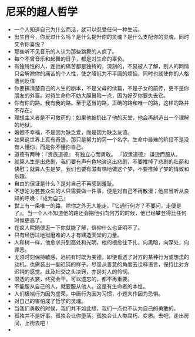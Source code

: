 # 尼采的超人哲学
- 一个人知道自己为什么而活，就可以忍受任何一种生活。
- 出生自今，你爱过什么吗？是什么提升你的灵魂？是什么支配你的灵魂，同时又令你喜悦？
- 那些听不见音乐的人认为那些跳舞的人疯了。
- 每个不曾音乐和起舞的日子，都是对生命的辜负。
- 有独特性的人，连他的痛苦都是独特的，深刻的，不易被人了解，别人的同情只会解除你的痛苦的个人性，使之降低为不平庸的烦恼，同时也就使你的人格遭到贬值
- 你要搞清楚自己的人生的剧本，不是父母的续篇，不是子女的前传，更不是你朋友的外篇。对待生命你不妨大胆冒险一点，因为好歹你要失去它。
- 你有你的路。我有我的路。至于适当的路，正确的路和唯一的路，这样的路并不存在。
- 理想主义者是不可救药的：如果他被扔出了他的天堂，他会再制造出一个理解的地狱。
- 婚姻不幸福，不是因为缺乏爱，而是因为缺乏友谊。
- 如果这世界上真有奇迹，那只是努力的另一个名字。生命中最难的阶段不是没有人懂你，而是你不懂你自己。
- 道德有两种：『贵族道德』 有独立心而勇敢。 『奴隶道德』 谦逊而服从。
- 就算人生是出悲剧，我们要有声有色地演这出悲剧，不要推掉了悲剧的壮丽和快慰；就算人生是梦，我们也要有滋有味地做这个梦，不要推掉了梦的情致和乐趣。
- 自由的保证是什么？是对自己不再感到羞耻。
- 不想沦为芸芸众生的人只需要做一件事，便是对自己不再散漫；他应当听从良知的呼唤：『成为自己』
- 世上有一条唯一的路，除你之外无人能走。『它通行何方？不要问，走便是了』。当一个人不知道他的路还会把他引向何方的时候，他已经攀登得比任何时候更高了。
- 在疯人院随便逛一下你就能了解，信仰什么也证明不了。
- 只有经历过地狱磨难的人才有建造天堂的力量。
- 人和树一样，他愈求升到高处和光明，他的根愈往下扎，向黑暗，向深处，向罪恶。
- 无须时刻保持敏感，迟钝有时既为美德。即便看透了对方的某种行为或想法的动机，也需装出一副迟钝的样子。尽量从善意的角度去诠释语言，保持比对方迟钝的感觉。此及社交之头决窍，亦是对人的怜悯。
- 湿透的衣裳，终究会干。可以遗忘的，都不再重要。
- 不能服从自己的人，就要服从他人。这是有生命者的本性。
- 人们极端行为因为虚荣，中庸行为因为习惯，小题大作因为恐惧。
- 对自己的害怕成了哲学的灵魂。
- 当我们勇敢的时候，我们并不如此想，我们一点也不认为自己的勇敢的。
- 孤独并不是好事。孤独会让你堕落。孤独会让人类腐朽、变质。去吧，走出房间，上街去吧！
-